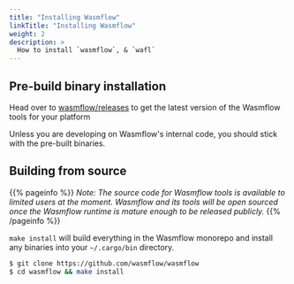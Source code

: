 ```yaml
---
title: "Installing Wasmflow"
linkTitle: "Installing Wasmflow"
weight: 2
description: >
  How to install `wasmflow`, & `wafl`
---
```


## Pre-build binary installation

Head over to [wasmflow/releases](https://github.com/wasmflow/wasmflow/releases) to get the latest version of the Wasmflow tools for your platform

Unless you are developing on Wasmflow's internal code, you should stick with the pre-built binaries.

## Building from source

{{% pageinfo %}}
_Note: The source code for Wasmflow tools is available to limited users at the moment. Wasmflow and its tools will be open sourced once the Wasmflow runtime is mature enough to be released publicly._
{{% /pageinfo %}}

`make install` will build everything in the Wasmflow monorepo and install any binaries into your `~/.cargo/bin` directory.

```sh
$ git clone https://github.com/wasmflow/wasmflow
$ cd wasmflow && make install
```
